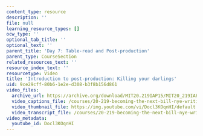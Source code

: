 ```yaml
---
content_type: resource
description: ''
file: null
learning_resource_types: []
ocw_type: ''
optional_tab_title: ''
optional_text: ''
parent_title: 'Day 7: Table-read and Post-production'
parent_type: CourseSection
related_resources_text: ''
resource_index_text: ''
resourcetype: Video
title: 'Introduction to post-production: Killing your darlings'
uid: 9ce29cff-80b6-1e2e-d308-b3f8b156d861
video_files:
  archive_url: https://archive.org/download/MIT20.219IAP15/MIT20_219IAP15_D07P2_300k.mp4
  video_captions_file: /courses/20-219-becoming-the-next-bill-nye-writing-and-hosting-the-educational-show-january-iap-2015/9db16b707b5f5b04b8d0273d3ab7255c_Docl3KOqnHI.vtt
  video_thumbnail_file: https://img.youtube.com/vi/Docl3KOqnHI/default.jpg
  video_transcript_file: /courses/20-219-becoming-the-next-bill-nye-writing-and-hosting-the-educational-show-january-iap-2015/440a13ac18058d3e0bb8e5a064c90342_Docl3KOqnHI.pdf
video_metadata:
  youtube_id: Docl3KOqnHI
---
```

